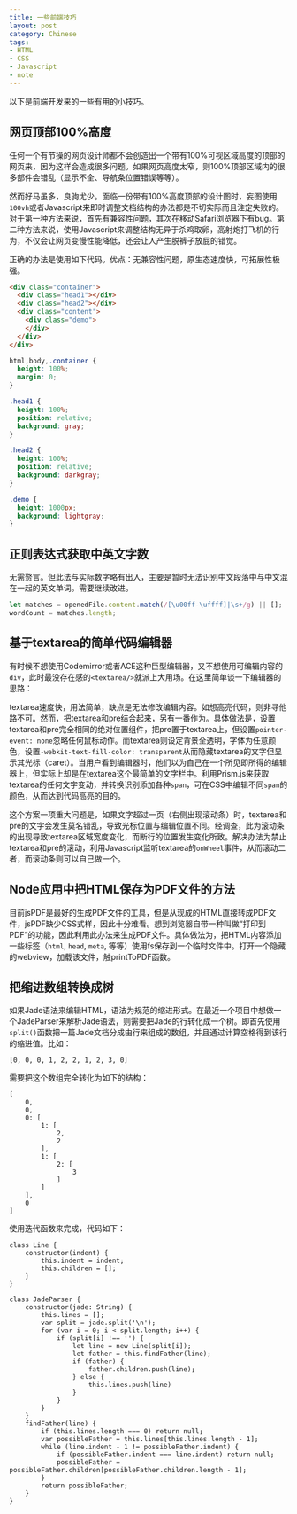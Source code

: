 ```yaml
---
title: 一些前端技巧
layout: post
category: Chinese
tags:
- HTML
- CSS
- Javascript
- note
---
```


以下是前端开发来的一些有用的小技巧。

## 网页顶部100%高度

任何一个有节操的网页设计师都不会创造出一个带有100%可视区域高度的顶部的网页来，因为这样会造成很多问题。如果网页高度太窄，则100%顶部区域内的很多部件会错乱（显示不全、导航条位置错误等等）。

然而好马虽多，良驹尤少。面临一份带有100%高度顶部的设计图时，妄图使用`100vh`或者Javascript来即时调整文档结构的办法都是不切实际而且注定失败的。对于第一种方法来说，首先有兼容性问题，其次在移动Safari浏览器下有bug。第二种方法来说，使用Javascript来调整结构无异于杀鸡取卵，高射炮打飞机的行为，不仅会让网页变慢性能降低，还会让人产生脱裤子放屁的错觉。

正确的办法是使用如下代码。优点：无兼容性问题，原生态速度快，可拓展性极强。

```html
<div class="container">
  <div class="head1"></div>
  <div class="head2"></div>
  <div class="content">
    <div class="demo">
    </div>
  </div>
</div>
```

```css
html,body,.container {
  height: 100%;
  margin: 0;
}

.head1 {
  height: 100%;
  position: relative;
  background: gray;
}

.head2 {
  height: 100%;
  position: relative;
  background: darkgray;
}

.demo {
  height: 1000px;
  background: lightgray;
}
```

## 正则表达式获取中英文字数

无需赘言。但此法与实际数字略有出入，主要是暂时无法识别中文段落中与中文混在一起的英文单词。需要继续改进。

```javascript
let matches = openedFile.content.match(/[\u00ff-\uffff]|\s+/g) || [];
wordCount = matches.length;
```

## 基于textarea的简单代码编辑器

有时候不想使用Codemirror或者ACE这种巨型编辑器，又不想使用可编辑内容的`div`，此时最没存在感的`<textarea/>`就派上大用场。在这里简单谈一下编辑器的思路：

textarea速度快，用法简单，缺点是无法修改编辑内容。如想高亮代码，则非寻他路不可。然而，把textarea和pre结合起来，另有一番作为。具体做法是，设置textarea和pre完全相同的绝对位置组件，把pre置于textarea上，但设置`pointer-event: none`忽略任何鼠标动作。而textarea则设定背景全透明，字体为任意颜色，设置`-webkit-text-fill-color: transparent`从而隐藏textarea的文字但显示其光标（caret）。当用户看到编辑器时，他们以为自己在一个所见即所得的编辑器上，但实际上却是在textarea这个最简单的文字栏中。利用Prism.js来获取textarea的任何文字变动，并转换识别添加各种`span`，可在CSS中编辑不同`span`的颜色，从而达到代码高亮的目的。

这个方案一项重大问题是，如果文字超过一页（右侧出现滚动条）时，textarea和pre的文字会发生莫名错乱，导致光标位置与编辑位置不同。经调查，此为滚动条的出现导致textarea区域宽度变化，而断行的位置发生变化所致。解决办法为禁止textarea和pre的滚动，利用Javascript监听textarea的`onWheel`事件，从而滚动二者，而滚动条则可以自己做一个。

## Node应用中把HTML保存为PDF文件的方法

目前jsPDF是最好的生成PDF文件的工具，但是从现成的HTML直接转成PDF文件，jsPDF缺少CSS式样，因此十分难看。想到浏览器自带一种叫做“打印到PDF”的功能，因此利用此办法来生成PDF文件。具体做法为，把HTML内容添加一些标签（`html`, `head`, `meta`, 等等）使用fs保存到一个临时文件中。打开一个隐藏的webview，加载该文件，触printToPDF函数。

## 把缩进数组转换成树

如果Jade语法来编辑HTML，语法为规范的缩进形式。在最近一个项目中想做一个JadeParser来解析Jade语法，则需要把Jade的行转化成一个树。即首先使用`split()`函数把一篇Jade文档分成由行来组成的数组，并且通过计算空格得到该行的缩进值。比如：

```
[0, 0, 0, 1, 2, 2, 1, 2, 3, 0]
```

需要把这个数组完全转化为如下的结构：

```
[
	0,
    0,
    0: [
        1: [
            2,
            2
        ],
        1: [
            2: [
                3
            ]
        ]
    ],
    0
]
```

使用迭代函数来完成，代码如下：

```
class Line {
	constructor(indent) {
    	this.indent = indent;
        this.children = [];
    }
}

class JadeParser {
    constructor(jade: String) {
    	this.lines = [];
        var split = jade.split('\n');
        for (var i = 0; i < split.length; i++) {
            if (split[i] !== '') {
                let line = new Line(split[i]);
                let father = this.findFather(line);
                if (father) {
                    father.children.push(line);
                } else {
                    this.lines.push(line)
                }
            }
        }
    }
	findFather(line) {
    	if (this.lines.length === 0) return null;
        var possibleFather = this.lines[this.lines.length - 1];
        while (line.indent - 1 != possibleFather.indent) {
            if (possibleFather.indent === line.indent) return null;
            possibleFather = possibleFather.children[possibleFather.children.length - 1];
        }
        return possibleFather;
    }
}
```
